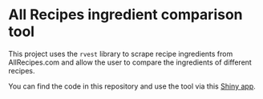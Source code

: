 # All Recipes ingredient comparison tool

This project uses the `rvest` library to scrape recipe ingredients from AllRecipes.com and allow the user to compare the ingredients of different recipes. 

You can find the code in this repository and use the tool via this [Shiny app](https://rickweber.shinyapps.io/allRecipes/?_ga=2.145079217.409216196.1670091442-487933577.1670091442).

